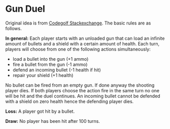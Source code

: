 Gun Duel
========
Original idea is from [Codegolf Stackexchange](http://codegolf.stackexchange.com/questions/104896/the-futuristic-gun-duel). The basic rules are as follows.

**In general:**
Each player starts with an unloaded gun that can load an infinite amount of bullets and a shield with a certain amount of health.
Each turn, players will choose from one of the following actions simultaneously:
 - load a bullet into the gun (+1 ammo)
 - fire a bullet from the gun (-1 ammo)
 - defend an incoming bullet (-1 health if hit)
 - repair your shield (+1 health)

No bullet can be fired from an empty gun. If done anyway the shooting player dies. If both players choose the action fire in the same turn no one will be hit and the duel continues. An incoming bullet cannot be defended with a shield on zero health hence the defending player dies.

**Loss:**
A player got hit by a bullet.

**Draw:**
No player has been hit after 100 turns.
